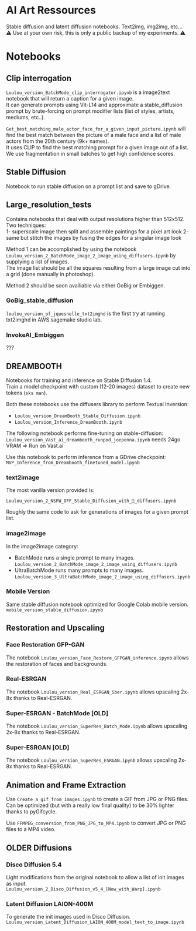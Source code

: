 # AI Art Ressources

Stable diffusion and latent diffusion notebooks. Text2img, img2img, etc...  
:warning: Use at your own risk, this is only a public backup of my experiments.  :warning:

# Notebooks

## Clip interrogation

`Loulou_version_BatchMode_clip_interrogator.ipynb` is a image2text notebook that will return a caption for a given image.  
It can generate prompts using Vit-L14 and approximate a stable_diffusion prompt by brute-forcing on prompt modifier lists (list of styles, artists, mediums, etc..). 

`Get_best_matching_male_actor_face_for_a_given_input_picture.ipynb` will find the best match between the picture of a male face and a list of male actors from the 20th century (9k+ names).  
It uses CLIP to find the best matching prompt for a given image out of a list. We use fragmentation in small batches to get high confidence scores.  

## Stable Diffusion

Notebook to run stable diffusion on a prompt list and save to gDrive.

## Large_resolution_tests

Contains notebooks that deal with output resolutions higher than 512x512.  
Two techniques:  
1- superscale image then split and assemble paintings for a pixel art look
2- same but stitch the images by fusing the edges for a singular image look 

Method 1 can be accomplished by using the notebook `Loulou_version_2_BatchMode_image_2_image_using_diffusers.ipynb` by supplying a list of images.  
The image list should be all the squares resulting from a large image cut into a grid (done manually in photoshop).  

Method 2 should be soon availiable via either GoBig or Embiggen.  

### GoBig_stable_diffusion

`loulou_version_of_jquesnelle_txt2imghd` is the first try at running txt2imghd in AWS sagemake studio lab.  

### InvokeAI_Embiggen 

???

## DREAMBOOTH  

Notebooks for training and inference on Stable Diffusion 1.4.  
Train a model checkpoint with custom (12-20 images) dataset to create new tokens (`sks man`).  

Both these notebooks use the diffusers library to perform Textual Inversion:  
*  `Loulou_version_DreamBooth_Stable_Diffusion.ipynb`  
*  `Loulou_version_Inference_DreamBooth.ipynb`  

The following notebook performs fine-tuning on stable-diffusion:  
`Loulou_version_Vast_ai_dreambooth_runpod_joepenna.ipynb` needs 24go VRAM => Run on Vast.ai  

Use this notebook to perform inference from a GDrive checkpoint:  
`MVP_Inference_from_Dreambooth_finetuned_model.ipynb`  

### text2image

The most vanilla version provided is: 

`Loulou_version_2_NSFW_OFF_Stable_Diffusion_with_🧨_diffusers.ipynb`  

Roughly the same code to ask for generations of images for a given prompt list. 

### image2image

In the image2image category: 
*  BatchMode runs a single prompt to many images. `Loulou_version_2_BatchMode_image_2_image_using_diffusers.ipynb`
*  UltraBatchMode runs many prompts to many images. `Loulou_version_3_UltraBatchMode_image_2_image_using_diffusers.ipynb`

### Mobile Version

Same stable diffusion notebook optimized for Google Colab mobile version.  
`mobile_version_stable_diffusion.ipynb`  

## Restoration and Upscaling

###  Face Restoration GFP-GAN  
The notebook `Loulou_version_Face_Restore_GFPGAN_inference.ipynb` allows the restoration of faces and backgrounds. 

### Real-ESRGAN
The notebook `Loulou_version_Real_ESRGAN_Sber.ipynb` allows upscaling 2x-8x thanks to Real-ESRGAN. 

### Super-ESRGAN - BatchMode [OLD]
The notebook `Loulou_version_SuperRes_Batch_Mode.ipynb` allows upscaling 2x-8x thanks to Real-ESRGAN. 

### Super-ESRGAN [OLD]
The notebook `Loulou_version_SuperRes_ESRGAN.ipynb` allows upscaling 2x-8x thanks to Real-ESRGAN. 

## Animation and Frame Extraction  
Use `Create_a_gif_from_images.ipynb` to create a GIF from JPG or PNG files.  
Can be optimized (but with a really low final quality) to be 30% lighter thanks to pyGifcycle.  

Use `FFMPEG_conversion_from_PNG_JPG_to_MP4.ipynb` to convert JPG or PNG files to a MP4 video.  

## OLDER Diffusions

### Disco Diffusion 5.4

Light modifications from the original notebook to allow a list of init images as input.  
`Loulou_version_2_Disco_Diffusion_v5_4_[Now_with_Warp].ipynb`

### Latent Diffusion LAION-400M

To generate the init images used in Disco Diffusion. 
`Loulou_version_Latent_Diffusion_LAION_400M_model_text_to_image.ipynb`  